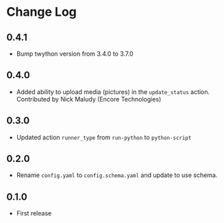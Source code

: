 # Change Log

## 0.4.1

- Bump twython version from 3.4.0 to 3.7.0

## 0.4.0

- Added ability to upload media (pictures) in the `update_status` action.
  Contributed by Nick Maludy (Encore Technologies)

## 0.3.0

- Updated action `runner_type` from `run-python` to `python-script`

## 0.2.0

- Rename `config.yaml` to `config.schema.yaml` and update to use schema.

## 0.1.0

- First release 

